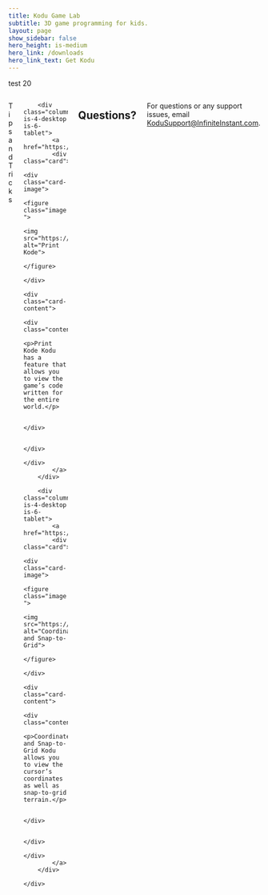 ```yaml
---
title: Kodu Game Lab
subtitle: 3D game programming for kids.
layout: page
show_sidebar: false
hero_height: is-medium
hero_link: /downloads
hero_link_text: Get Kodu
---
```


test 20

<div class="columns is-multiline">
        <div class="column is-12">
            <p class="title is-3 has-text-centered">Tips and Tricks</p>
        </div>
        
        <div class="column is-4-desktop is-6-tablet">
            <a href="https://scoy.github.io/KoduGameLab/tips/print_kode">
            <div class="card">
                <div class="card-image">
                    <figure class="image ">
                        <img src="https://scoy.github.io/KoduGameLab/tips/printkode2.png" alt="Print Kode">
                    </figure>
                </div>
                <div class="card-content">
                    <div class="content">
                        <p>Print Kode Kodu has a feature that allows you to view the game’s code written for the entire world.</p>

                    </div>

                </div>
            </div>
            </a>
        </div>
        
        <div class="column is-4-desktop is-6-tablet">
            <a href="https://scoy.github.io/KoduGameLab/tips/coordinates">
            <div class="card">
                <div class="card-image">
                    <figure class="image ">
                        <img src="https://scoy.github.io/KoduGameLab/tips/Snap5.png" alt="Coordinates and Snap-to-Grid">
                    </figure>
                </div>
                <div class="card-content">
                    <div class="content">
                        <p>Coordinates and Snap-to-Grid Kodu allows you to view the cursor’s coordinates as well as snap-to-grid terrain.</p>

                    </div>

                </div>
            </div>
            </a>
        </div>
        
    </div>

## Questions?
For questions or any support issues, email <KoduSupport@InfiniteInstant.com>.
 
